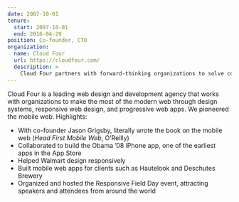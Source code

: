 ```yaml
---
date: 2007-10-01
tenure:
  start: 2007-10-01
  end: 2016-04-29
position: Co-founder, CTO
organization:
  name: Cloud Four
  url: https://cloudfour.com/
  description: >
    Cloud Four partners with forward-thinking organizations to solve complex web and design system challenges, crafting accessible, responsive and futuristic web experiences.
---
```


Cloud Four is a leading web design and development agency that works with organizations to make the most of the modern web through design systems, responsive web design, and progressive web apps. We pioneered the mobile web. Highlights:

- With co-founder Jason Grigsby, literally wrote the book on the mobile web (_Head First Mobile Web_, O’Reilly)
- Collaborated to build the Obama ’08 iPhone app, one of the earliest apps in the App Store
- Helped Walmart design responsively
- Built mobile web apps for clients such as Hautelook and Deschutes Brewery
- Organized and hosted the Responsive Field Day event, attracting speakers and attendees from around the world
